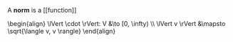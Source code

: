 A **norm** is a [[function]]

\begin{align}
\lVert \cdot \rVert: V &\to [0, \infty) \\\\
\lVert v \rVert &\mapsto \sqrt{\langle v, v \rangle}
\end{align}